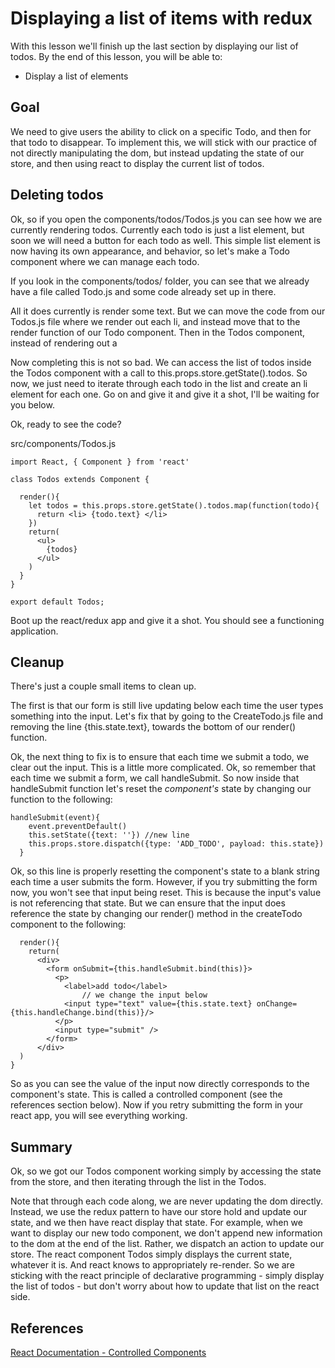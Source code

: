 Displaying a list of items with redux
==============

With this lesson we'll finish up the last section by displaying our list of todos.  By the end of this lesson, you will be able to:

  * Display a list of elements

## Goal

We need to give users the ability to click on a specific Todo, and then for that todo to disappear.  To implement this, we will stick with our practice of not directly manipulating the dom, but instead updating the state of our store, and then using react to display the current list of todos.

## Deleting todos

Ok, so if you open the components/todos/Todos.js you can see how we are currently rendering todos.  Currently each todo is just a list element, but soon we will need a button for each todo as well.  This simple list element is now having its own appearance, and behavior, so let's make a Todo component where we can manage each todo.

If you look in the components/todos/ folder, you can see that we already have a file called Todo.js and some code already set up in there.  

All it does currently is render some text.  But we can move the code from our Todos.js file where we render out each li, and instead move that to the render function of our Todo component.  Then in the Todos component, instead of rendering out a 

Now completing this is not so bad.  We can access the list of todos inside the Todos component with a call to this.props.store.getState().todos.  So now, we just need to iterate through each todo in the list and create an li element for each one.  Go on and give it and give it a shot, I'll be waiting for you below.  

Ok, ready to see the code?

src/components/Todos.js

	import React, { Component } from 'react'

	class Todos extends Component {
	
	  render(){
	    let todos = this.props.store.getState().todos.map(function(todo){
	      return <li> {todo.text} </li>
	    })
	    return(
	      <ul>
	        {todos}
	      </ul>
	    )
	  }
	}

	export default Todos;

Boot up the react/redux app and give it a shot.  You should see a functioning application.  

## Cleanup

There's just a couple small items to clean up.

The first is that our form is still live updating below each time the user types something into the input.  Let's fix that by going to the CreateTodo.js file and removing the line {this.state.text}, towards the bottom of our render() function.

Ok, the next thing to fix is to ensure that each time we submit a todo, we clear out the input.  This is a little more complicated.  Ok, so remember that each time we submit a form, we call handleSubmit.  So now inside that handleSubmit function let's reset the *component's* state by changing our function to the following:

	handleSubmit(event){
	   	event.preventDefault()
   		this.setState({text: ''}) //new line
   	 	this.props.store.dispatch({type: 'ADD_TODO', payload: this.state})
	  } 

Ok, so this line is properly resetting the component's state to a blank string each time a user submits the form.  However, if you try submitting the form now, you won't see that input being reset.  This is because the input's value is not referencing that state.  But we can ensure that the input does reference the state by changing our render() method in the createTodo component to the following: 

	  render(){
	    return(
	      <div>
	        <form onSubmit={this.handleSubmit.bind(this)}>
	          <p>
	            <label>add todo</label>
					// we change the input below
	            <input type="text" value={this.state.text} onChange={this.handleChange.bind(this)}/> 
	          </p>
	          <input type="submit" />
	        </form>
	      </div>
      )
  	}
  
So as you can see the value of the input now directly corresponds to the component's state.  This is called a controlled component (see the references section below).  Now if you retry submitting the form in your react app, you will see everything working.

## Summary
Ok, so we got our Todos component working simply by accessing the state from the store, and then iterating through the list in the Todos.  

Note that through each code along, we are never updating the dom directly.  Instead, we use the redux pattern to have our store hold and update our state, and we then have react display that state.  For example, when we want to display our new todo component, we don't append new information to the dom at the end of the list.  Rather, we dispatch an action to update our store.  The react component Todos simply displays the current state, whatever it is.  And react knows to appropriately re-render.  So we are sticking with the react principle of declarative programming - simply display the list of todos - but don't worry about how to update that list on the react side.      

## References

[React Documentation - Controlled Components](https://facebook.github.io/react/docs/forms.html)